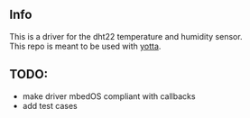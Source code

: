 ## Info
This is a driver for the dht22 temperature and humidity sensor. <br>
This repo is meant to be used with [yotta](yottadocs.mbed.com). 

## TODO:
* make driver mbedOS compliant with callbacks
* add test cases
